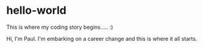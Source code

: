# hello-world
This is where my coding story begins.....  :)

Hi, I'm Paul. I'm embarking on a career change and this is where it all starts.
